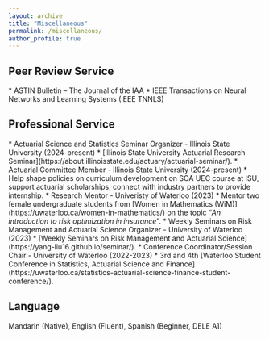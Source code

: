 ```yaml
---
layout: archive
title: "Miscellaneous"
permalink: /miscellaneous/
author_profile: true
---
```


<h2>Peer Review Service</h2>
* ASTIN Bulletin – The Journal of the IAA
* IEEE Transactions on Neural Networks and Learning Systems (IEEE TNNLS)

<h2>Professional Service</h2>
* Actuarial Science and Statistics Seminar Organizer - Illinois State University (2024-present)
  * [Illinois State University Actuarial Research Seminar](https://about.illinoisstate.edu/actuary/actuarial-seminar/).
* Actuarial Committee Member - Illinois State University (2024-present)
  * Help shape policies on curriculum development on SOA UEC course at ISU, support actuarial scholarships, connect with industry partners to provide internship.
* Research Mentor - Univeristy of Waterloo (2023)
  * Mentor two female undergraduate students from [Women in Mathematics (WiM)](https://uwaterloo.ca/women-in-mathematics/) on the topic “<i>An introduction to risk optimization in insurance</i>”.
* Weekly Seminars on Risk Management and Actuarial Science Organizer - University of Waterloo (2023)
  * [Weekly Seminars on Risk Management and Actuarial Science](https://yang-liu16.github.io/seminar/).
* Conference Coordinator/Session Chair - University of Waterloo (2022-2023)
  * 3rd and 4th [Waterloo Student Conference in Statistics, Actuarial Science and Finance](https://uwaterloo.ca/statistics-actuarial-science-finance-student-conference/).

<h2>Language</h2>

Mandarin (Native), English (Fluent), Spanish (Beginner, DELE A1)
  

